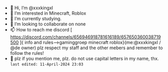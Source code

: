 - 👋 Hi, I’m @xxxkingxl
- 👀 I’m interested in Minecraft, Roblox
- 🌱 I’m currently studying.
- 💞️ I’m looking to collaborate on none
- 📫 How to reach me discord [ https://discord.com/channels/656946918781616189/657650360038719500 ]{ info and rules-->gaminggroep minecraft roblox}(me:@xxxkingxl / @de owner)
plz respect my staff and the other mebers and remember to follow the rules!
- 🔡 plz if you mention me, plz. do not use capital letters in my name, thx.
  `last edited: 11-April-2024 23:03`
<!---
xxxkingxl/xxxkingxl is a ✨ special ✨ repository because its `README.md` (this file) appears on your GitHub profile.
You can click the Preview link to take a look at your changes.
--->

